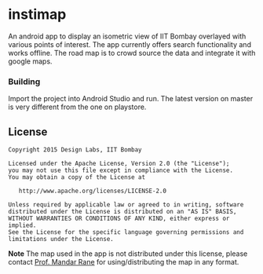# instimap

An android app to display an isometric view of IIT Bombay overlayed with various points of interest. The app currently offers search functionality and works offline. The road map is to crowd source the data and integrate it with google maps.

### Building

Import the project into Android Studio and run. The latest version on master is very different from the one on playstore.

License
-------

    Copyright 2015 Design Labs, IIT Bombay

    Licensed under the Apache License, Version 2.0 (the "License");
    you may not use this file except in compliance with the License.
    You may obtain a copy of the License at

       http://www.apache.org/licenses/LICENSE-2.0

    Unless required by applicable law or agreed to in writing, software
    distributed under the License is distributed on an "AS IS" BASIS,
    WITHOUT WARRANTIES OR CONDITIONS OF ANY KIND, either express or implied.
    See the License for the specific language governing permissions and
    limitations under the License.

**Note** The map used in the app is not distributed under this license, please contact [Prof. Mandar Rane](http://www.mrane.com/) for using/distributing the map in any format.
